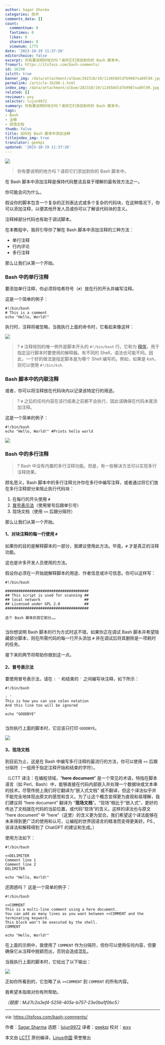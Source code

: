 ```yaml
---
author: Sagar Sharma
categories: 技术
comments_data: []
count:
  commentnum: 0
  favtimes: 0
  likes: 0
  sharetimes: 0
  viewnum: 1775
date: '2023-10-19 11:37:26'
editorchoice: false
excerpt: 你有要说明的地方吗？请将它们添加到你的 Bash 脚本中。
fromurl: https://itsfoss.com/bash-comments/
id: 16298
islctt: true
banner_img: /data/attachment/album/202310/19/113658dld7b9987xa89l99.jpg
permalink: /article-16298-1.html
index_img: /data/attachment/album/202310/19/113658dld7b9987xa89l99.jpg.thumb.jpg
related: []
reviewer: wxy
selector: lujun9972
summary: 你有要说明的地方吗？请将它们添加到你的 Bash 脚本中。
tags:
- Bash
- 注释
- 现场文档
thumb: false
title: 如何在 Bash 脚本中添加注释
titleindex_img: true
translator: geekpi
updated: '2023-10-19 11:37:26'
---
```


![](/data/attachment/album/202310/19/113658dld7b9987xa89l99.jpg)



> 
> 你有要说明的地方吗？请将它们添加到你的 Bash 脚本中。
> 
> 
> 


在 Bash 脚本中添加注释是保持代码整洁且易于理解的最有效方法之一。


你可能会问为什么。


假设你的脚本包含一个复杂的正则表达式或多个复杂的代码块，在这种情况下，你可以添加注释，以便其他开发人员或你可以了解该代码块的含义。


注释掉部分代码也有助于调试脚本。


在本教程中，我将引导你了解在 Bash 脚本中添加注释的三种方法：


* 单行注释
* 行内评论
* 多行注释


那么让我们从第一个开始。


### Bash 中的单行注释


要添加单行注释，你必须将哈希符号（`#`）放在行的开头并编写注释。


这是一个简单的例子：



```
#!/bin/bash
# This is a comment
echo "Hello, World!"

```

执行时，注释将被忽略，当我执行上面的命令时，它看起来像这样：


![](/data/attachment/album/202310/19/113726gw754x4v79jws4al.png)



> 
> ? `#` 注释规则的唯一例外是脚本开头的 `#!/bin/bash` 行。它称为 [释伴](/article-3664-1.html)，用于指定运行脚本时要使用的解释器。有不同的 Shell，语法也可能不同。因此，一个好的做法是指定脚本是为哪个 Shell 编写的。例如，如果是 ksh，则可以使用 `#!/bin/ksh`.
> 
> 
> 


### Bash 脚本中的内联注释


或者，你可以将注释放在代码块内以记录该特定行的用途。



> 
> ? `#` 之后的任何内容在该行结束之前都不会执行，因此请确保在代码末尾添加注释。
> 
> 
> 


这是一个简单的例子：



```
#!/bin/bash
echo "Hello, World!" #Prints hello world

```

![](/data/attachment/album/202310/19/113726w6ig6u896aara8er.png)


### Bash 中的多行注释



> 
> ? Bash 中没有内置的多行注释功能。但是，有一些解决方法可以实现多行注释效果。
> 
> 
> 


顾名思义，Bash 脚本中的多行注释允许你在多行中编写注释，或者通过将它们放在多行注释部分来阻止执行代码块：


1. 在每行的开头使用 `#`
2. [冒号表示法](https://stackoverflow.com/questions/3224878/what-is-the-purpose-of-the-colon-gnu-bash-builtin)（使用冒号后跟单引号）
3. 现场文档（使用 `<<` 后跟分隔符）


那么让我们从第一个开始。


#### 1、对块注释的每一行使用 `#`


如果你的目的是解释脚本的一部分，我建议使用此方法。毕竟，`#` 才是真正的注释功能。


这也是许多开发人员使用的方法。


假设你必须在一开始就解释脚本的用途、作者信息或许可信息。你可以这样写：



```
#!/bin/bash

######################################
## This script is used for scanning ##
## local network                    ##
## Licensed under GPL 2.0           ##
######################################

这个 Bash 脚本的其它部分……


```

当你想说明 Bash 脚本的行为方式时这不错。如果你正在调试 Bash 脚本并希望隐藏部分脚本，则在所需代码的每一行开头添加 `#` 并在调试后将其删除是一项耗时的任务。


接下来的两节将帮助你做到这一点。


#### 2、冒号表示法


要使用冒号表示法，请在 `: '` 和结束的 `'` 之间编写块注释，如下所示：



```
#!/bin/bash

: '
This is how you can use colon notation
And this line too will be ignored
'
echo "GOODBYE"


```

当你执行上面的脚本时，它应该只打印 `GOODBYE`。


![](/data/attachment/album/202310/19/113727fuuqjuvj7vwjjvm7.png)


#### 3、现场文档


到目前为止，这是在 Bash 中编写多行注释的最流行的方法，你可以使用 `<<` 后跟分隔符（一组用于指定注释开始和结束的字符）。


（LCTT 译注：在编程领域，“**here document**” 是一个常见的术语，特指在脚本语言（如 Perl、Bash）中，能够直接在代码内部嵌入并处理一个数据块或文本串的技术。尽管传统上我们将它翻译为“嵌入式文档” 或不翻译，但这个译法似乎并不能完全地体现出原文的感觉和含义。为了让这个概念变得更为直观和易理解，我们建议将 “here document” 翻译为 “**现场文档**”。“现场”相比于“嵌入式”，更好的传达了文档就在代码的当前位置，或代码“现场”的含义。这样的译法也与原文 “here document” 中 “here”（这里）的含义更为契合。我们希望这个译法能够在未来得到更广泛的使用和认可，让编程的世界因语言的精准而变得更美好。PS., 该译法和解释得到了 ChatGPT 的建议和生成。）


使用方法如下：



```
#!/bin/bash

<<DELIMITER
Comment line 1
Comment line 2
DELIMITER

echo "Hello, World!"

```

还困惑吗？ 这是一个简单的例子：



```
#!/bin/bash

<<COMMENT
This is a multi-line comment using a here document.
You can add as many lines as you want between <<COMMENT and the terminating keyword.
This block won't be executed by the shell.
COMMENT

echo "Hello, World!"

```

在上面的示例中，我使用了 `COMMENT` 作为分隔符，但你可以使用任何内容，但要确保它从注释中脱颖而出，否则会造成混乱。


当我执行上面的脚本时，它给出了以下输出：


![](/data/attachment/album/202310/19/113728w887lssls0j0yaml.png)


正如你所看到的，它忽略了从 `<<COMMENT` 到 `COMMENT` 的所有内容。


我希望本指南对你有所帮助。


*（题图：MJ/7c2a3ef4-5256-405e-b757-23e0ba1f0bc5）*




---


via: <https://itsfoss.com/bash-comments/>


作者：[Sagar Sharma](https://itsfoss.com/author/sagar/) 选题：[lujun9972](https://github.com/lujun9972) 译者：[geekpi](https://github.com/geekpi) 校对：[wxy](https://github.com/wxy)


本文由 [LCTT](https://github.com/LCTT/TranslateProject) 原创编译，[Linux中国](https://linux.cn/) 荣誉推出